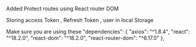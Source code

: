 Added Protect routes using React router DOM

Storing access Token , Refresh Token , user in local Storage

Make sure you are using these "dependencies": {
"axios": "^1.8.4",
"react": "^18.2.0",
"react-dom": "^18.2.0",
"react-router-dom": "^6.17.0"
},
